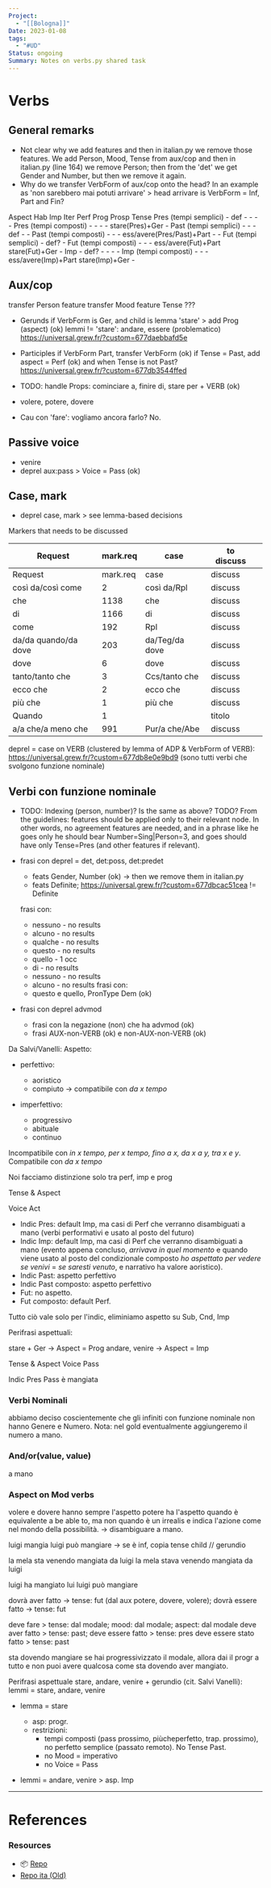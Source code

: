 ```yaml
---
Project:
  - "[[Bologna]]"
Date: 2023-01-08
tags:
  - "#UD"
Status: ongoing
Summary: Notes on verbs.py shared task
---
```

# Verbs

## General remarks

* Not clear why we add features and then in italian.py we remove those features. We add Person, Mood, Tense from aux/cop and then in italian.py (line 164) we remove Person; then from the 'det' we get Gender and Number, but then we remove it again.
* Why do we transfer VerbForm of aux/cop onto the head? In an example as 'non sarebbero mai potuti arrivare' > head arrivare is VerbForm = Inf, Part and Fin?



Aspect 					Hab 	Imp 	Iter 	Perf 						Prog 			Prosp
Tense
Pres (tempi semplici)	-		def		-		-							-				-
Pres (tempi composti)	-		-		-		-							stare(Pres)+Ger	-
Past (tempi semplici)	-		-		-		def							-				-
Past (tempi composti)	-		-		-		ess/avere(Pres/Past)+Part	-				-
Fut	 (tempi semplici)	-		def?	-
Fut	 (tempi composti)	-		-		-		ess/avere(Fut)+Part			stare(Fut)+Ger	-
Imp						-		def?	-		-							-				-
Imp (tempi composti)	-		-		-		ess/avere(Imp)+Part			stare(Imp)+Ger	-


## Aux/cop

transfer Person feature
transfer Mood feature
Tense ???

* Gerunds
if VerbForm is Ger, and child is lemma 'stare' > add Prog (aspect) (ok)
	lemmi != 'stare': andare, essere (problematico)
	https://universal.grew.fr/?custom=677daebbafd5e

* Participles
if VerbForm Part, transfer VerbForm (ok)
if Tense = Past, add aspect = Perf (ok)
and when Tense is not Past? https://universal.grew.fr/?custom=677db3544ffed

* TODO: handle Props: cominciare a, finire di, stare per + VERB (ok)
* volere, potere, dovere
* Cau con 'fare': vogliamo ancora farlo? No.

## Passive voice
* venire
* deprel aux:pass > Voice = Pass (ok)

## Case, mark
* deprel case, mark > see lemma-based decisions

Markers that needs to be discussed

| Request              | mark.req | case             | to discuss |     |
| -------------------- | -------- | ---------------- | ---------- | --- |
| Request              | mark.req | case             | discuss    |     |
| così da/così come    | 2        | così da/Rpl      | discuss    |     |
| che                  | 1138     | che              | discuss    |     |
| di                   | 1166     | di	             | discuss    |     |
| come                 | 192      | Rpl              | discuss    |     |
| da/da quando/da dove | 203      | da/Teg/da dove   | discuss    |     |
| dove                 | 6        | dove             | discuss    |     |
| tanto/tanto che      | 3        | Ccs/tanto che  	 | discuss    |     |
| ecco che             | 2        | ecco che         | discuss    |     |
| più che              | 1        | più che          | discuss    |     |
| Quando               | 1        |                  | titolo     |     |
| a/a che/a meno che   | 991      | Pur/a che/Abe    | discuss    |     |

  deprel = case on VERB (clustered by lemma of ADP & VerbForm of VERB): https://universal.grew.fr/?custom=677db8e0e9bd9 (sono tutti verbi che svolgono funzione nominale)

## Verbi con funzione nominale
* TODO: Indexing (person, number)? Is the same as above? TODO? From the guidelines: features should be applied only to their relevant node. In other words, no agreement features are needed, and in a phrase like he goes only he should bear Number=Sing|Person=3, and goes should have only Tense=Pres (and other features if relevant).

* frasi con deprel = det, det:poss, det:predet
	* feats Gender, Number (ok) -> then we remove them in italian.py
	* feats Definite; https://universal.grew.fr/?custom=677dbcac51cea != Definite

	frasi con:
	* nessuno - no results
	* alcuno - no results
	* qualche - no results
	* questo - no results
	* quello - 1 occ
	* di - no results
	* nessuno - no results
	* alcuno - no results
	frasi con:
	* questo e quello, PronType Dem (ok)

* frasi con deprel advmod
	* frasi con la negazione (non) che ha advmod (ok)
	* frasi AUX-non-VERB (ok) e non-AUX-non-VERB (ok)


Da Salvi/Vanelli:
Aspetto:
* perfettivo:
	* aoristico
	* compiuto -> compatibile con *da x tempo*

* imperfettivo:
	* progressivo
	* abituale
	* continuo

Incompatibile con *in x tempo, per x tempo, fino a x, da x a y, tra x e y*. 
Compatibile con *da x tempo*

Noi facciamo distinzione solo tra perf, imp e prog

Tense & Aspect

Voice Act

* Indic Pres: default Imp, ma casi di Perf che verranno disambiguati a mano (verbi performativi e usato al posto del futuro)
* Indic Imp: default Imp, ma casi di Perf che verranno disambiguati a mano (evento appena concluso, *arrivava in quel momento* e quando viene usato al posto del condizionale composto *ho aspettato per vedere se venivi* = *se saresti venuto*, e narrativo ha valore aoristico).
* Indic Past: aspetto perfettivo
* Indic Past composto: aspetto perfettivo 
* Fut: no aspetto.
* Fut composto: default Perf.  

Tutto ciò vale solo per l'indic, eliminiamo aspetto su Sub, Cnd, Imp

Perifrasi aspettuali:

stare + Ger -> Aspect = Prog 
andare, venire -> Aspect = Imp

Tense & Aspect
Voice Pass

Indic Pres Pass è mangiata


### Verbi Nominali
abbiamo deciso coscientemente che gli infiniti con funzione nominale non hanno Genere e Numero. Nota: nel gold eventualmente aggiungeremo il numero a mano.

### And/or(value, value)
a mano

### Aspect on Mod verbs
volere e dovere hanno sempre l'aspetto
potere ha l'aspetto quando è equivalente a be able to, ma non quando è un irrealis e indica l'azione come nel mondo della possibilità. -> disambiguare a mano. 

luigi mangia
luigi può mangiare -> se è inf, copia tense child // gerundio

la mela sta venendo mangiata da luigi
la mela stava venendo mangiata da luigi

luigi ha mangiato
lui
luigi può mangiare

dovrà aver fatto -> tense: fut (dal aux potere, dovere, volere);
dovrà essere fatto -> tense: fut

deve fare > tense: dal modale; mood: dal modale; aspect: dal modale
deve aver fatto > tense: past; 
deve essere fatto > tense: pres
deve essere stato fatto > tense: past

sta dovendo mangiare
se hai progressivizzato il modale, allora dai il progr a tutto e non puoi avere qualcosa come sta dovendo aver mangiato.

Perifrasi aspettuale stare, andare, venire + gerundio (cit. Salvi Vanelli): 
lemmi = stare, andare, venire

* lemma = stare
	* asp: progr.
	* restrizioni:
		* tempi composti (pass prossimo, piùcheperfetto, trap. prossimo), no perfetto semplice (passato remoto). No Tense Past.
		* no Mood = imperativo
		* no Voice = Pass

* lemmi = andare, venire > asp. Imp


---
# References


### Resources
* 📦 [Repo](https://github.com/omagolda/msap-docs)
* [Repo ita (Old)](https://github.com/ellepannitto/msap-docs-ita/tree/dev-ita)